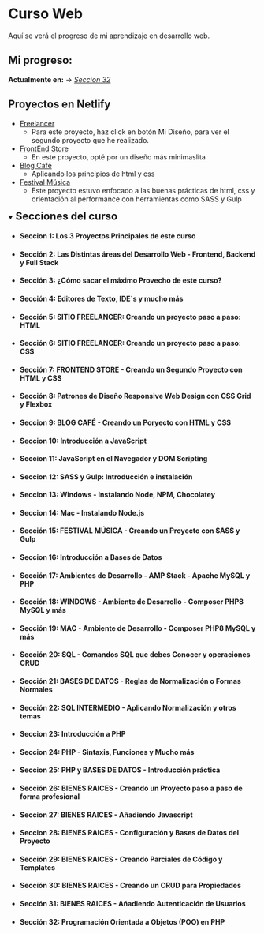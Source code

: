 # Curso Web
Aquí se verá el progreso de mi aprendizaje en desarrollo web. 

## Mi progreso:
__Actualmente en:__ $\rightarrow$ _[Seccion 32](#sección-32-programación-orientada-a-objetos-poo-en-php)_

## Proyectos en Netlify
* [Freelancer](https://proyects-freelancer.netlify.app/) 
    * Para este proyecto, haz click en botón Mi Diseño, para ver el segundo proyecto que he realizado.
* [FrontEnd Store](https://projects-frontend-store.netlify.app/)
    * En este proyecto, opté por un diseño más minimaslita
* [Blog Café](https://proyects-blog-cafe.netlify.app/)
    * Aplicando los principios de html y css
* [Festival Música](https://proyects-festival-musica.netlify.app/)
    * Este proyecto estuvo enfocado a las buenas prácticas de html, css y orientación al performance con herramientas como SASS y Gulp

<details open>
<summary><h2 style="display:inline">Secciones del curso</h2></summary>

* #### Seccion 1: Los 3 Proyectos Principales de este curso
* #### Sección 2: Las Distintas áreas del Desarrollo Web - Frontend, Backend y Full Stack
* #### Sección 3: ¿Cómo sacar el máximo Provecho de este curso?
* #### Sección 4: Editores de Texto, IDE´s y mucho más
* #### Sección 5: SITIO FREELANCER: Creando un proyecto paso a paso: HTML
* #### Sección 6: SITIO FREELANCER: Creando un proyecto paso a paso: CSS  
* #### Sección 7: FRONTEND STORE - Creando un Segundo Proyecto con HTML y CSS
* #### Sección 8: Patrones de Diseño Responsive Web Design con CSS Grid y Flexbox
* #### Seccion 9: BLOG CAFÉ - Creando un Poryecto con HTML y CSS
* #### Seccion 10: Introducción a JavaScript
* #### Seccion 11: JavaScript en el Navegador y DOM Scripting
* #### Seccion 12: SASS y Gulp: Introducción e instalación
* #### Seccion 13: Windows - Instalando Node, NPM, Chocolatey
* #### Seccion 14: Mac - Instalando Node.js
* #### Sección 15: FESTIVAL MÚSICA - Creando un Proyecto con SASS y Gulp
* #### Seccion 16: Introducción a Bases de Datos
* #### Sección 17: Ambientes de Desarrollo - AMP Stack - Apache MySQL y PHP
* #### Sección 18: WINDOWS - Ambiente de Desarrollo - Composer PHP8 MySQL y más
* #### Sección 19: MAC - Ambiente de Desarrollo - Composer PHP8 MySQL y más
* #### Sección 20: SQL - Comandos SQL que debes Conocer y operaciones CRUD
* #### Sección 21: BASES DE DATOS - Reglas de Normalización o Formas Normales
* #### Sección 22: SQL INTERMEDIO - Aplicando Normalización y otros temas
* #### Seccion 23: Introducción a PHP
* #### Seccion 24: PHP - Sintaxis, Funciones y Mucho más
* #### Seccion 25: PHP y BASES DE DATOS - Introducción práctica
* #### Sección 26: BIENES RAICES - Creando un Proyecto paso a paso de forma profesional
* #### Seccion 27: BIENES RAICES - Añadiendo Javascript
* #### Seccion 28: BIENES RAICES - Configuración y Bases de Datos del Proyecto
* #### Sección 29: BIENES RAICES - Creando Parciales de Código y Templates
* #### Sección 30: BIENES RAICES - Creando un CRUD para Propiedades
* #### Sección 31: BIENES RAICES - Añadiendo Autenticación de Usuarios
* #### Sección 32: Programación Orientada a Objetos (POO) en PHP
</details>
